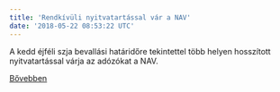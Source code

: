 ```yaml
---
title: 'Rendkívüli nyitvatartással vár a NAV'
date: '2018-05-22 08:53:22 UTC'
---
```


A kedd éjféli szja bevallási határidőre tekintettel több helyen hosszított nyitvatartással várja az adózókat a NAV.


[Bővebben](https://ift.tt/2IBmbro)
